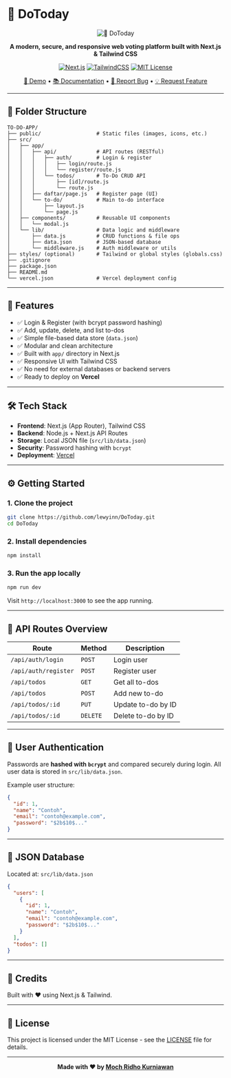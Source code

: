 
# 📝 DoToday

<div align="center">

![📝 DoToday](https://github.com/user-attachments/assets/edb1839a-ed0a-482e-a5c0-87991dfc0373)

**A modern, secure, and responsive web voting platform built with Next.js & Tailwind CSS**

[![Next.js](https://img.shields.io/badge/Next.js-15-black?style=flat-square&logo=next.js)](https://nextjs.org/)
[![TailwindCSS](https://img.shields.io/badge/Tailwind-4.1-06B6D4?style=flat-square&logo=tailwindcss)](https://tailwindcss.com/)
[![MIT License](https://img.shields.io/badge/License-MIT-green?style=flat-square)](LICENSE)

[🚀 Demo](#) • [📚 Documentation](#) • [🐛 Report Bug](#) • [💡 Request Feature](#)

</div>

---

## 📁 Folder Structure

```
TO-DO-APP/
├── public/                  # Static files (images, icons, etc.)
├── src/
│   ├── app/
│   │   ├── api/             # API routes (RESTful)
│   │   │   ├── auth/        # Login & register
│   │   │   │   ├── login/route.js
│   │   │   │   └── register/route.js
│   │   │   └── todos/       # To-Do CRUD API
│   │   │       ├── [id]/route.js
│   │   │       └── route.js
│   │   ├── daftar/page.js   # Register page (UI)
│   │   └── to-do/           # Main to-do interface
│   │       ├── layout.js
│   │       └── page.js
│   ├── components/          # Reusable UI components
│   │   └── modal.js
│   └── lib/                 # Data logic and middleware
│       ├── data.js          # CRUD functions & file ops
│       ├── data.json        # JSON-based database
│       └── middleware.js    # Auth middleware or utils
├── styles/ (optional)       # Tailwind or global styles (globals.css)
├── .gitignore
├── package.json
├── README.md
└── vercel.json              # Vercel deployment config
```

---

## 🚀 Features

- ✅ Login & Register (with bcrypt password hashing)
- ✅ Add, update, delete, and list to-dos
- ✅ Simple file-based data store (`data.json`)
- ✅ Modular and clean architecture
- ✅ Built with `app/` directory in Next.js
- ✅ Responsive UI with Tailwind CSS
- ✅ No need for external databases or backend servers
- ✅ Ready to deploy on **Vercel**

---

## 🛠️ Tech Stack

- **Frontend**: Next.js (App Router), Tailwind CSS
- **Backend**: Node.js + Next.js API Routes
- **Storage**: Local JSON file (`src/lib/data.json`)
- **Security**: Password hashing with `bcrypt`
- **Deployment**: [Vercel](https://vercel.com/)

---

## ⚙️ Getting Started

### 1. Clone the project

```bash
git clone https://github.com/lewyinn/DoToday.git
cd DoToday
```

### 2. Install dependencies

```bash
npm install
```

### 3. Run the app locally

```bash
npm run dev
```

Visit `http://localhost:3000` to see the app running.

---

## 🧪 API Routes Overview

| Route | Method | Description |
|-------|--------|-------------|
| `/api/auth/login` | `POST` | Login user |
| `/api/auth/register` | `POST` | Register user |
| `/api/todos` | `GET` | Get all to-dos |
| `/api/todos` | `POST` | Add new to-do |
| `/api/todos/:id` | `PUT` | Update to-do by ID |
| `/api/todos/:id` | `DELETE` | Delete to-do by ID |

---

## 🔐 User Authentication

Passwords are **hashed with `bcrypt`** and compared securely during login. All user data is stored in `src/lib/data.json`.

Example user structure:
```json
{
  "id": 1,
  "name": "Contoh",
  "email": "contoh@example.com",
  "password": "$2b$10$..."
}
```

---

## 🧾 JSON Database

Located at: `src/lib/data.json`

```json
{
  "users": [
    {
      "id": 1,
      "name": "Contoh",
      "email": "contoh@example.com",
      "password": "$2b$10$..."
    }
  ],
  "todos": []
}
```

---

## 🙌 Credits

Built with ❤️ using Next.js & Tailwind.

---

## 📜 License

This project is licensed under the MIT License - see the [LICENSE](LICENSE) file for details.

---

<div align="center">

**Made with ❤️ by [Moch Ridho Kurniawan](https://github.com/lewyinn)**

</div>
